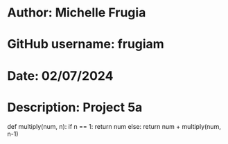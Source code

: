# Author: Michelle Frugia
# GitHub username: frugiam
# Date: 02/07/2024
# Description: Project 5a

def multiply(num, n):
    if n == 1:
        return num
    else:
        return num + multiply(num, n-1)
